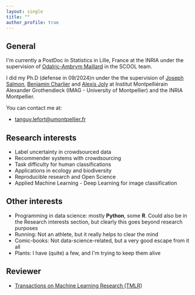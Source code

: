 ```yaml
---
layout: single
title: ""
author_profile: true
---
```



## General

I'm currently a PostDoc in Statistics in Lille, France at the INRIA under the supervision of [Odalric-Ambrym Maillard](https://odalric-ambrymmaillard.github.io/) in the SCOOL team.

I did my Ph.D (defense in 09/2024)n under the the supervision of [Joseph Salmon](http://josephsalmon.eu/), [Benjamin Charlier](https://imag.umontpellier.fr/~charlier/index.php?page=index) and [Alexis Joly](http://www-sop.inria.fr/members/Alexis.Joly/wiki/pmwiki.php) at Institut Montpelliérain Alexander Grothendieck (IMAG - University of Montpellier) and the INRIA Montpellier.

You can contact me at:

* [tanguy.lefort@umontpellier.fr](mailto:tanguy.lefort@umontpellier.fr)

## Research interests

* Label uncertainty in crowdsourced data
* Recommender systems with crowdsourcing
* Task difficulty for human classifications
* Applications in ecology and biodiversity
* Reproducible research and Open Science
* Applied Machine Learning - Deep Learning for image classification

## Other interests

* Programming in data science: mostly **Python**, some **R**. Could also be in the Research interests section, but clearly this goes beyond research purposes
* Running: Not an athlete, but it really helps to clear the mind
* Comic-books: Not data-science-related, but a very good escape from it all
* Plants: I have (quite) a few, and I'm trying to keep them alive

## Reviewer

- [Transactions on Machine Learning Research (TMLR)](https://jmlr.org/tmlr/)

